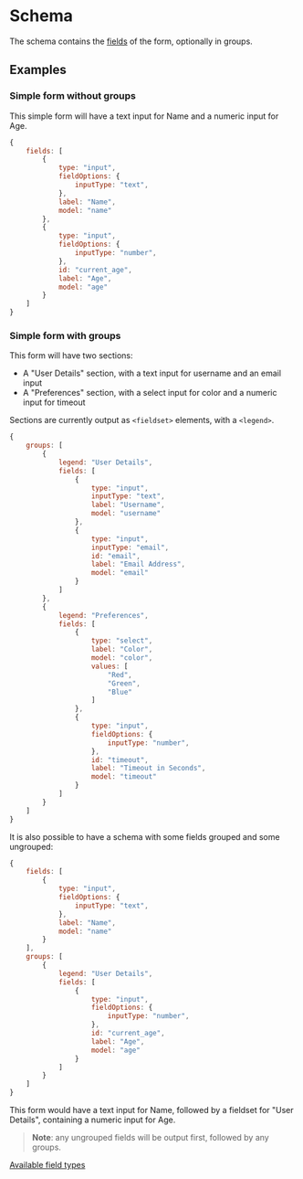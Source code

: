 # Schema

The schema contains the [fields](/fields/README.md) of the form, optionally in groups.

## Examples

### Simple form without groups

This simple form will have a text input for Name and a numeric input for Age.

```js
{ 
    fields: [
        {
            type: "input",
            fieldOptions: {
                inputType: "text",
            },
            label: "Name",
            model: "name"
        },
        {
            type: "input",
            fieldOptions: {
                inputType: "number",
            },
            id: "current_age",
            label: "Age",
            model: "age"
        }
    ]
}
```

### Simple form with groups

This form will have two sections:

  - A "User Details" section, with a text input for username and an email input
  - A "Preferences" section, with a select input for color and a numeric input for timeout

Sections are currently output as `<fieldset>` elements, with a `<legend>`.

```js
{ 
    groups: [
        {
            legend: "User Details",
            fields: [
                {
                    type: "input",
                    inputType: "text",
                    label: "Username",
                    model: "username"
                },
                {
                    type: "input",
                    inputType: "email",
                    id: "email",
                    label: "Email Address",
                    model: "email"
                }
            ]
        },
        {
            legend: "Preferences",
            fields: [
                {
                    type: "select",
                    label: "Color",
                    model: "color",
                    values: [
                        "Red",
                        "Green",
                        "Blue"
                    ]
                },
                {
                    type: "input",
                    fieldOptions: {
                        inputType: "number",
                    },
                    id: "timeout",
                    label: "Timeout in Seconds",
                    model: "timeout"
                }
            ]
        }
    ]
}
```

It is also possible to have a schema with some fields grouped and some ungrouped:

```js
{ 
    fields: [
        {
            type: "input",
            fieldOptions: {
                inputType: "text",
            },
            label: "Name",
            model: "name"
        }
    ],
    groups: [
        {
            legend: "User Details",
            fields: [
                {
                    type: "input",
                    fieldOptions: {
                        inputType: "number",
                    },
                    id: "current_age",
                    label: "Age",
                    model: "age"
                }
            ]
        }
    ]
}
```
This form would have a text input for Name, followed by a fieldset for "User Details", containing a numeric input for Age.

> **Note**: any ungrouped fields will be output first, followed by any groups.


[Available field types](/fields/README.md)

